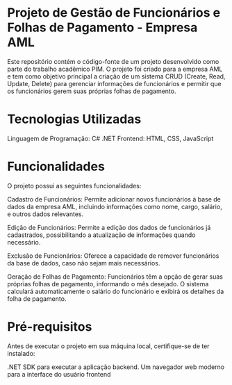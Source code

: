 # Projeto de Gestão de Funcionários e Folhas de Pagamento - Empresa AML
Este repositório contém o código-fonte de um projeto desenvolvido como parte do trabalho acadêmico PIM. O projeto foi criado para a empresa AML e tem como objetivo principal a criação de um sistema CRUD (Create, Read, Update, Delete) para gerenciar informações de funcionários e permitir que os funcionários gerem suas próprias folhas de pagamento.

# Tecnologias Utilizadas
Linguagem de Programação: C# .NET
Frontend: HTML, CSS, JavaScript

# Funcionalidades
O projeto possui as seguintes funcionalidades:

Cadastro de Funcionários: Permite adicionar novos funcionários à base de dados da empresa AML, incluindo informações como nome, cargo, salário, e outros dados relevantes.

Edição de Funcionários: Permite a edição dos dados de funcionários já cadastrados, possibilitando a atualização de informações quando necessário.

Exclusão de Funcionários: Oferece a capacidade de remover funcionários da base de dados, caso não sejam mais necessários.

Geração de Folhas de Pagamento: Funcionários têm a opção de gerar suas próprias folhas de pagamento, informando o mês desejado. O sistema calculará automaticamente o salário do funcionário e exibirá os detalhes da folha de pagamento.

# Pré-requisitos
Antes de executar o projeto em sua máquina local, certifique-se de ter instalado:

.NET SDK para executar a aplicação backend.
Um navegador web moderno para a interface do usuário frontend
